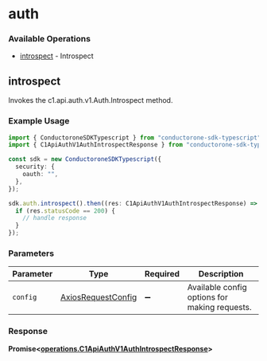 # auth

### Available Operations

* [introspect](#introspect) - Introspect

## introspect

Invokes the c1.api.auth.v1.Auth.Introspect method.

### Example Usage

```typescript
import { ConductoroneSDKTypescript } from "conductorone-sdk-typescript";
import { C1ApiAuthV1AuthIntrospectResponse } from "conductorone-sdk-typescript/dist/sdk/models/operations";

const sdk = new ConductoroneSDKTypescript({
  security: {
    oauth: "",
  },
});

sdk.auth.introspect().then((res: C1ApiAuthV1AuthIntrospectResponse) => {
  if (res.statusCode == 200) {
    // handle response
  }
});
```

### Parameters

| Parameter                                                    | Type                                                         | Required                                                     | Description                                                  |
| ------------------------------------------------------------ | ------------------------------------------------------------ | ------------------------------------------------------------ | ------------------------------------------------------------ |
| `config`                                                     | [AxiosRequestConfig](https://axios-http.com/docs/req_config) | :heavy_minus_sign:                                           | Available config options for making requests.                |


### Response

**Promise<[operations.C1ApiAuthV1AuthIntrospectResponse](../../models/operations/c1apiauthv1authintrospectresponse.md)>**

